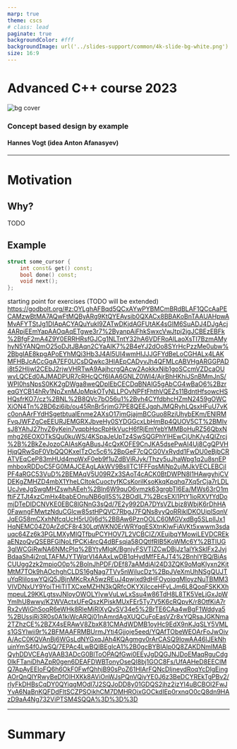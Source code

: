 ```yaml
---
marp: true
theme: cscs
# class: lead
paginate: true
backgroundColor: #fff
backgroundImage: url('../slides-support/common/4k-slide-bg-white.png')
size: 16:9
---
```


# **Advanced C++ course 2023**
![bg cover](../slides-support/common/title-bg3.png)
<!-- _paginate: skip  -->
<!-- _class: titlecover -->
<!-- _footer: "" -->

### Concept based design by example

#### Hannes Vogt (idea Anton Afanasyev)

--- 

# Motivation

## Why?
TODO

## Example


```c++
struct some_cursor {
    int const& get() const;
    bool done() const;
    void next();
};
```

starting point for exercises (TODO will be extended) https://godbolt.org/#z:OYLghAFBqd5QCxAYwPYBMCmBRdBLAF1QCcAaPECAMzwBtMA7AQwFtMQByARg9KtQYEAysib0QXACx8BBAKoBnTAAUAHpwAMvAFYTStJg1DIApACYAQuYukl9ZATwDKjdAGFUtAK4sGIM6SuADJ4DJgAcj4ARpjEEmYapAAOqAqETgwe3r7%2ByanpAiFhkSwxcVwJtpj2jgJCBEzEBFk%2BfgF2mA4Z9Y0ERRHRsfGJCg1NLTntY32hA6VDFRoAlLaoXsTI7BzmAMyhyN5YANQmO25oDJtJBAqn2CYaAIK7%2B4eYJ2dOo8SYrHcPzzMe0ubw%2BbgIAE8kpgAPoEYhMQi3Hb3J4Al5UI4wmHIJJJGFYdBeLoCGHALx4LAKMFHBJcACcGgA7EF0UCsDQwkc3HIAEpCADyvJh4QFMLcABVHgARGGPADi8t52Hljwl2CEbJ2rjwVHRTwA9AajhcrgQAcw2AokkxNib1goSCcmVZDcaOUwvLQCEd0AJMADPUR7cRHcQCf6IAA6GNLZ0WI4/AjrBhHKhiJSnBMmJnS/WPI0hsNpsS0KK2gDWga8weQDpIEbCECDqBNAlG5gAbCG4wBaO6%2BzreqGYCB14hRv1NpZxnMJpMpkOTyNLLPOvNPFtFhthVQEZs11BdntHfsowcHSHQsfrKO7/cz%2BNL%2B8QVc7bO56u1%2Bvh4CYfdbhcHZmN2459gOWCXiON4Tn%2BD6zi6ib/ou45RnBr5rjmG7PE8QEEJgqhJMQRyhLQsxHFuU7vKc0onAArFYdHSgetbtuaIEnme2AXsO17jmGjajmBCGuo8RziUhybEKm/ENlRMFvqJWFZgCeEEURJEMGRXJbveHy0SYDGGcxLbHmBp4QUOV5CT%2BMIvsJ8YAhJ27hvZ6yKein7vqpbHqcRpHkVucH6fRjEmYebYMMBoHuRZ56QbxNmhg26EOXOTkSQu0kuWS/4KSpaJeUpTz4SwSQGPhYIHEwCjUhK/y4QIZrcj%2B%2BkZeJozoCAIAsKgABusJ4cQxKOFE9CnJKA5dsePwAI4Uj8CgQPVHHjqQRwSpF0VbQQOKxelTzOc5c6%2BpGeF7cQCG0VxRydd1FwDU0eBjbCRATVEqCeP83mHUd4mpWxF0eb9f1uZdBViRJyk/Thzy5uJhaWpg1q2u8snEPmhboxRDDoC5FG0MAJCEAgLAkWV9BsIITC1FFFqsMjNp2ujMJkVECLEBCjlPF4aRGC53VuD%2BEMAqV5U09RZx3SAoT4cACK0BtDWPN8I1HAwgyhjCVDEKgZMHZD4mbX1YheLCItokCuoctyfKCsKorilKsoKkqKpqhq7Xq5rCja7rLDLUcJveJgSwgMHZswhAEeh%2Bln6W9quO6vmzk63grgbTl6Ea/MWs63rO1mftiFZTJt4xzCmHx4babEOnuNB6glI5S%2BOdlL7%2BcsEXl1PtY1ioRXVfYdDomjDTeDIDCNVKE0EBC8lGNnG3sQd/7E2y992DA7DYsVZLbjz8WbjK6rDhHA0FawngFMwtzNduCGlcw85stHPQVC7RbgJ7FQNs8vyQoRRiklDKOUiplSqnVJqEG58mCXxhNfcqUcH5rU0j6d%2BBAw6PznOOLC60MGVxdBg5SLplIJx1HqNEMC04Z0ArZdCF8r430LqtWKN0ErWRYqgESXtnKlwFiAVKt5xwwm3sdauqc64Zz6k3PGLMXyMIQTfbuPCYHOV7L2VCBCIZ/XEujbqYMowiLEVDCREkaENzoQvQSEBFGINoLfPCKi4rcQ4dBFsqia58OQtlfRIB5KoWMc6Y%2BTIUG3gIWCGiRwNA6NMcPIq%2BYtyMIgK/BgnjvFSVTIZCwDBjJz1alYkSklFx2JvjBdaaSh4i2rqLTAFMJYTWqrVI4AAxLwDB1qHydMfFEAJT4%2BnhIYBQ/BiAsCUUgg2zk2mpioO0p%2BolnJhPDF/DEf87aAMdiAl24D3ZQK9oMqKIyxn2KjtMtM7TOk9hAOchghCLDS16gNag7TVy5nWiIucDz%2BpJVeXmUhNSgQUJTuYqRliIoswYQiQ5JBjnMKcRxA5wzREuJ4pwjxd9dHFOyoiqgMIoyzNuTBMM3VIVDNxUY9YoiTHiTITXCxeMZHN3kQRfcOKYXjIcceHFyLJm6L8QoqFSKKXhmpeuL29KKLgtsvJNloyOWOLYlywVuLwLxSsu4w86TdH8L8TK5VeLjGxJpWYmlhU8wwy/K2WVActxUFeQszKPiskMUxFEr5Ty7V5K6cRQpvK/r8OtfKiA7rRx2vWiGhSoqR6eWHk8RleMiRlXyQvSV34e5%2BrTE6CAa4wBgF1Wddya5%2BUssjRi3R0s0A1kiWcARQj01nAmrdAgXUQCuFoEasVZr8xYQRsaJGKNma2TZhzCE%2BZX4sERAwV8ZbxK81CMAdWDMB1oyHc9EdX9nKJqSLY5VMLs1GSYlwii9r%2BFMAAFRMBUrmJYti4Gjjoje5eed/YQAfTObeWEOArFoJwOivA/AcC0KQVAnBj6WGsLdNYGxqJAh4KQAgmgv0rArCASQ9IowAA46IJEkNhuinYmS4f0JwSQ/7EPAc4LwBQIBEgIcA1%2B0gcBYBIAIp0Q8ZAKDNmIMABQyhDDVCEAgVAAB3ADcG0BlToOPAQfGwi0EEyJgDQGJNJDoEMaqRguCdg0IkFTaniDhAZpR0gen6DEAFDWBTonyOseQI8bj1GOC8Fs/UfAAHeD8EECIMQ7ApAyEEIoFQ6h6OkF0FwfQhhjB90sPoZ61HIArFQNcDIjneydRoqYcDlgEingAOrQnQIYRwyBeDfOIHXKk8AViOnWJsPQnVQiyYE0J6z3BeDCYREkTgPBv2/rIyFkDHBsCqDY0QYiqgMOdl7J2SQJoDD8y01GDQS2jhz2izYI4uBCBOl2FwJYvA6NaBnKQFDdFltSCZPSOikhCM7DMHROixGOCkdIEp0rxnqO0cQ8dn9HAzD9aA4Ng732ViPTSM4SQQA%3D%3D%3D


---

# Summary
